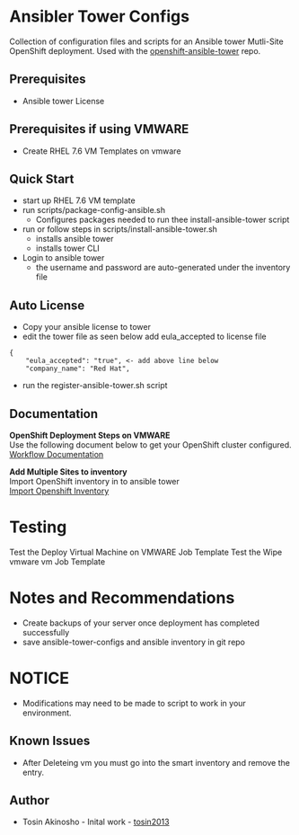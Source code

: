 # Ansibler Tower Configs

Collection of configuration files and scripts for an Ansible tower Mutli-Site OpenShift deployment. Used with the [openshift-ansible-tower](https://github.com/tosin2013/openshift-ansible-tower) repo. 

## Prerequisites 
* Ansible tower License

## Prerequisites if using VMWARE
* Create RHEL 7.6 VM Templates on vmware

## Quick Start
* start up RHEL 7.6 VM template 
* run scripts/package-config-ansible.sh
  - Configures packages needed to run thee install-ansible-tower script
* run or follow steps in scripts/install-ansible-tower.sh
  - installs ansible tower
  - installs tower CLI
* Login to ansible tower
  - the username and password are auto-generated under the inventory file

## Auto License 
* Copy your ansible license to tower 
* edit the tower file as seen below add eula_accepted to license file
```
{
    "eula_accepted": "true", <- add above line below
    "company_name": "Red Hat",
```
* run the register-ansible-tower.sh script

## Documentation
**OpenShift Deployment Steps on VMWARE**  
Use the following document below to get your OpenShift cluster configured.  
[Workflow Documentation](docs/workflow-documentation.adoc)

**Add Multiple Sites to inventory**  
Import OpenShift inventory in to ansible tower  
[Import Openshift Inventory](docs/import-openshift-inventory.adoc)

# Testing
Test the Deploy Virtual Machine on VMWARE Job Template
Test the Wipe vmware vm Job Template

# Notes and Recommendations
* Create backups of your server once  deployment has completed successfully
* save ansible-tower-configs and ansible inventory  in git repo  

# NOTICE
* Modifications may need to be made to script to work in your environment.

## Known Issues
* After Deleteing vm you must go into the smart inventory and remove the entry.

## Author
* Tosin Akinosho - Inital work - [tosin2013](https://github.com/tosin2013)
